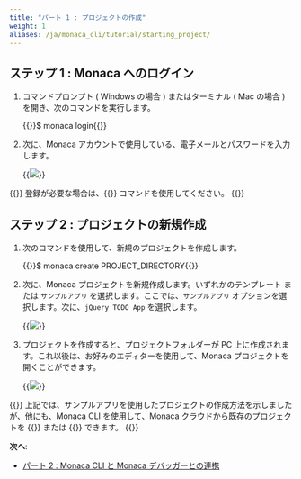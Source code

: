 ```yaml
---
title: "パート 1 : プロジェクトの作成"
weight: 1
aliases: /ja/monaca_cli/tutorial/starting_project/
---
```


## ステップ 1 : Monaca へのログイン

1.  コマンドプロンプト ( Windows の場合 ) またはターミナル ( Mac の場合 ) を開き、次のコマンドを実行します。

    {{<highlight bash>}}$ monaca login{{</highlight>}}

2.  次に、Monaca アカウントで使用している、電子メールとパスワードを入力します。

    {{<img src="/images/monaca_cli/tutorial/starting_project/1.png">}}

{{<note>}}
    登録が必要な場合は、{{<link title="monaca signup" href="/ja/products_guide/monaca_cli/cli_commands/#monaca-signup">}} コマンドを使用してください。
{{</note>}}

## ステップ 2 : プロジェクトの新規作成

1.  次のコマンドを使用して、新規のプロジェクトを作成します。

    {{<highlight bash>}}$ monaca create PROJECT_DIRECTORY{{</highlight>}}

2.  次に、Monaca プロジェクトを新規作成します。いずれかのテンプレート
    または `サンプルアプリ` を選択します。ここでは、`サンプルアプリ`
    オプションを選択します。次に、`jQuery TODO App` を選択します。

    {{<img src="/images/monaca_cli/tutorial/starting_project/2.png">}}

3.  プロジェクトを作成すると、プロジェクトフォルダーが PC
    上に作成されます。これ以後は、お好みのエディターを使用して、Monaca
    プロジェクトを開くことができます。

    {{<img src="/images/monaca_cli/tutorial/starting_project/3.png">}}

{{<note>}}
    上記では、サンプルアプリを使用したプロジェクトの作成方法を示しましたが、他にも、Monaca CLI を使用して、Monaca クラウドから既存のプロジェクトを {{<link href="/en/products_guide/monaca_cli/cli_commands/#monaca-import" title="インポート">}} または {{<link href="/en/products_guide/monaca_cli/cli_commands/#monaca-clone" title="クローン">}} できます。
{{</note>}}

**次へ**: 

- [パート 2 : Monaca CLI と Monaca デバッガーとの連携](../testing_debugging/)